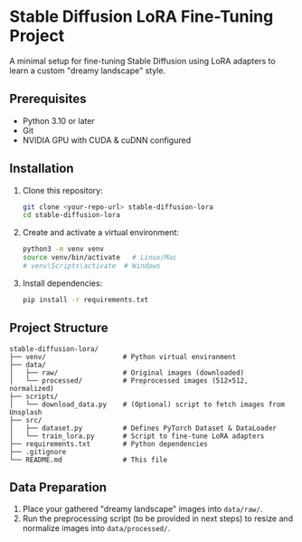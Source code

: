 # Stable Diffusion LoRA Fine-Tuning Project

A minimal setup for fine-tuning Stable Diffusion using LoRA adapters to learn a custom "dreamy landscape" style.

## Prerequisites

* Python 3.10 or later
* Git
* NVIDIA GPU with CUDA & cuDNN configured

## Installation

1. Clone this repository:

   ```bash
   git clone <your-repo-url> stable-diffusion-lora
   cd stable-diffusion-lora
   ```
2. Create and activate a virtual environment:

   ```bash
   python3 -m venv venv
   source venv/bin/activate   # Linux/Mac
   # venv\Scripts\activate  # Windows
   ```
3. Install dependencies:

   ```bash
   pip install -r requirements.txt
   ```

## Project Structure

```
stable-diffusion-lora/
├── venv/                   # Python virtual environment
├── data/
│   ├── raw/                # Original images (downloaded)
│   └── processed/          # Preprocessed images (512×512, normalized)
├── scripts/
│   └── download_data.py    # (Optional) script to fetch images from Unsplash
├── src/
│   ├── dataset.py          # Defines PyTorch Dataset & DataLoader
│   └── train_lora.py       # Script to fine-tune LoRA adapters
├── requirements.txt        # Python dependencies
├── .gitignore
└── README.md               # This file
```

## Data Preparation

1. Place your gathered "dreamy landscape" images into `data/raw/`.
2. Run the preprocessing script (to be provided in next steps) to resize and normalize images into `data/processed/`.
